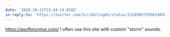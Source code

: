 ```yaml
---
date: '2020-10-21T13:34:14.650Z'
in-reply-to: 'https://twitter.com/ScribblingOn/status/1318905739562405889?s=20'
---
```


https://asoftmurmur.com/    I often use this site with custom "storm" sounds.  
